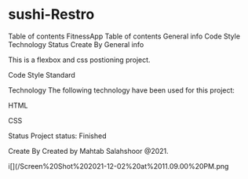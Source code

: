 # sushi-Restro


Table of contents
FitnessApp
Table of contents
General info
Code Style
Technology
Status
Create By
General info

This is a flexbox and css postioning project.

Code Style
Standard

Technology
The following technology have been used for this project:

HTML

CSS

Status
Project status: Finished

Create By
Created by Mahtab Salahshoor @2021.

i[](/Screen%20Shot%202021-12-02%20at%2011.09.00%20PM.png